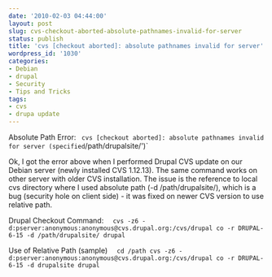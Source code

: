 ```yaml
---
date: '2010-02-03 04:44:00'
layout: post
slug: cvs-checkout-aborted-absolute-pathnames-invalid-for-server
status: publish
title: 'cvs [checkout aborted]: absolute pathnames invalid for server'
wordpress_id: '1030'
categories:
- Debian
- drupal
- Security
- Tips and Tricks
tags:
- cvs
- drupa update
---
```


Absolute Path Error:
`  cvs [checkout aborted]: absolute pathnames invalid for server (specified `/path/drupalsite/')`

Ok, I got the error above when I performed Drupal CVS update on our Debian server (newly installed CVS 1.12.13).  The same command works on other server with older CVS installation.  The issue is the reference to local cvs directory where I used absolute path (-d /path/drupalsite/), which is a bug (security hole on client side) - it was fixed on newer CVS version to use relative path.

Drupal Checkout Command:
`  cvs -z6 -d:pserver:anonymous:anonymous@cvs.drupal.org:/cvs/drupal co -r DRUPAL-6-15 -d /path/drupalsite/ drupal`

Use of Relative Path (sample)
`  cd /path
  cvs -z6 -d:pserver:anonymous:anonymous@cvs.drupal.org:/cvs/drupal co -r DRUPAL-6-15 -d drupalsite drupal`


